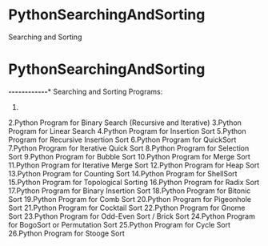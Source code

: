 # PythonSearchingAndSorting
Searching and Sorting

# PythonSearchingAndSorting
**********------------***********
Searching and Sorting Programs:

1.
2.Python Program for Binary Search (Recursive and Iterative)
3.Python Program for Linear Search
4.Python Program for Insertion Sort
5.Python Program for Recursive Insertion Sort
6.Python Program for QuickSort
7.Python Program for Iterative Quick Sort
8.Python Program for Selection Sort
9.Python Program for Bubble Sort
10.Python Program for Merge Sort
11.Python Program for Iterative Merge Sort
12.Python Program for Heap Sort
13.Python Program for Counting Sort
14.Python Program for ShellSort
15.Python Program for Topological Sorting
16.Python Program for Radix Sort
17.Python Program for Binary Insertion Sort
18.Python Program for Bitonic Sort
19.Python Program for Comb Sort
20.Python Program for Pigeonhole Sort
21.Python Program for Cocktail Sort
22.Python Program for Gnome Sort
23.Python Program for Odd-Even Sort / Brick Sort
24.Python Program for BogoSort or Permutation Sort
25.Python Program for Cycle Sort
26.Python Program for Stooge Sort
